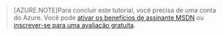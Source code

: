 > [AZURE.NOTE]Para concluir este tutorial, você precisa de uma conta do Azure. Você pode <a href="/pricing/member-offers/msdn-benefits-details/?WT.mc_id=A85619ABF" target="_blank">ativar os benefícios de assinante MSDN</a> ou <a href="/pricing/free-trial/?WT.mc_id=A85619ABF" target="_blank">inscrever-se para uma avaliação gratuita</a>.

<!---HONumber=Oct15_HO3-->